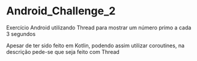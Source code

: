 # Android_Challenge_2

Exercício Android utilizando Thread para mostrar um número primo a cada 3 segundos 

Apesar de ter sido feito em Kotlin, podendo assim utilizar coroutines, na descrição pede-se que seja feito com Thread
